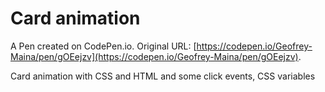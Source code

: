 # Card animation

A Pen created on CodePen.io. Original URL: [https://codepen.io/Geofrey-Maina/pen/gOEejzv](https://codepen.io/Geofrey-Maina/pen/gOEejzv).

Card animation with CSS and HTML and some click events, CSS variables